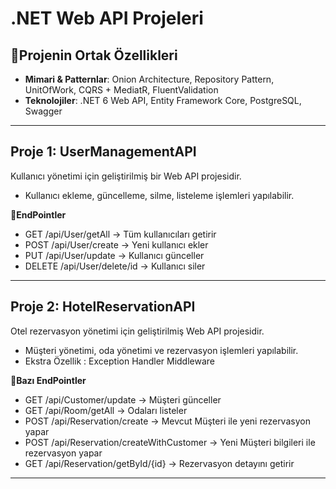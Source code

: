 # .NET Web API Projeleri

## 📌Projenin Ortak Özellikleri
- **Mimari & Patternlar**: Onion Architecture, Repository Pattern, UnitOfWork, CQRS + MediatR, FluentValidation
- **Teknolojiler**: .NET 6 Web API, Entity Framework Core, PostgreSQL, Swagger

---

## Proje 1: UserManagementAPI
Kullanıcı yönetimi için geliştirilmiş bir Web API projesidir.
- Kullanıcı ekleme, güncelleme, silme, listeleme işlemleri yapılabilir.

 **🔑EndPointler**
- GET /api/User/getAll → Tüm kullanıcıları getirir
- POST /api/User/create → Yeni kullanıcı ekler
- PUT /api/User/update → Kullanıcı günceller
- DELETE /api/User/delete/id → Kullanıcı siler

---

## Proje 2: HotelReservationAPI
Otel rezervasyon yönetimi için geliştirilmiş Web API projesidir.
- Müşteri yönetimi, oda yönetimi ve rezervasyon işlemleri yapılabilir.
- Ekstra Özellik : Exception Handler Middleware

**🔑Bazı EndPointler**
- GET /api/Customer/update → Müşteri günceller
- GET /api/Room/getAll → Odaları listeler
- POST /api/Reservation/create → Mevcut Müşteri ile yeni rezervasyon yapar
- POST /api/Reservation/createWithCustomer → Yeni Müşteri bilgileri ile rezervasyon yapar
- GET /api/Reservation/getById/{id} → Rezervasyon detayını getirir

---
